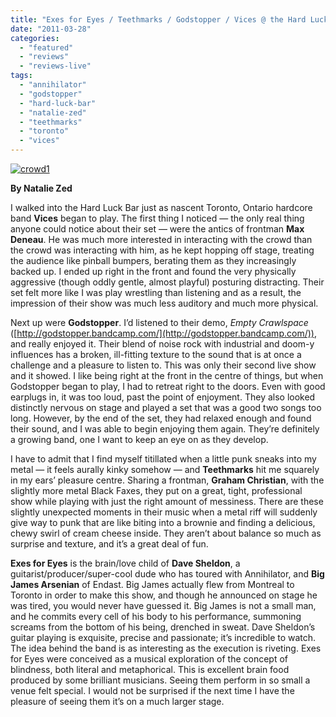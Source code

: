 ```yaml
---
title: "Exes for Eyes / Teethmarks / Godstopper / Vices @ the Hard Luck Bar, Toronto, ON, March 18th, 2011"
date: "2011-03-28"
categories: 
  - "featured"
  - "reviews"
  - "reviews-live"
tags: 
  - "annihilator"
  - "godstopper"
  - "hard-luck-bar"
  - "natalie-zed"
  - "teethmarks"
  - "toronto"
  - "vices"
---
```


[![](http://www.hellbound.ca/wp-content/uploads/2009/07/crowd11-300x128.jpg "crowd1")](http://www.hellbound.ca/wp-content/uploads/2009/07/crowd11.jpg)

**By Natalie Zed**

I walked into the Hard Luck Bar just as nascent Toronto, Ontario hardcore band **Vices** began to play. The first thing I noticed — the only real thing anyone could notice about their set — were the antics of frontman **Max Deneau**. He was much more interested in interacting with the crowd than the crowd was interacting with him, as he kept hopping off stage, treating the audience like pinball bumpers, berating them as they increasingly backed up. I ended up right in the front and found the very physically aggressive (though oddly gentle, almost playful) posturing distracting. Their set felt more like I was play wrestling than listening and as a result, the impression of their show was much less auditory and much more physical.

Next up were **Godstopper**. I’d listened to their demo, _Empty Crawlspace_ ([http://godstopper.bandcamp.com/](http://godstopper.bandcamp.com/)), and really enjoyed it. Their blend of noise rock with industrial and doom-y influences has a broken, ill-fitting texture to the sound that is at once a challenge and a pleasure to listen to. This was only their second live show and it showed. I like being right at the front in the centre of things, but when Godstopper began to play, I had to retreat right to the doors. Even with good earplugs in, it was too loud, past the point of enjoyment. They also looked distinctly nervous on stage and played a set that was a good two songs too long. However, by the end of the set, they had relaxed enough and found their sound, and I was able to begin enjoying them again. They’re definitely a growing band, one I want to keep an eye on as they develop.

I have to admit that I find myself titillated when a little punk sneaks into my metal — it feels aurally kinky somehow — and **Teethmarks** hit me squarely in my ears’ pleasure centre. Sharing a frontman, **Graham Christian**, with the slightly more metal Black Faxes, they put on a great, tight, professional show while playing with just the right amount of messiness. There are these slightly unexpected moments in their music when a metal riff will suddenly give way to punk that are like biting into a brownie and finding a delicious, chewy swirl of cream cheese inside. They aren’t about balance so much as surprise and texture, and it’s a great deal of fun.

**Exes for Eyes** is the brain/love child of **Dave Sheldon**, a guitarist/producer/super-cool dude who has toured with Annihilator, and **Big James Arsenian** of Endast. Big James actually flew from Montreal to Toronto in order to make this show, and though he announced on stage he was tired, you would never have guessed it. Big James is not a small man, and he commits every cell of his body to his performance, summoning screams from the bottom of his being, drenched in sweat. Dave Sheldon’s guitar playing is exquisite, precise and passionate; it’s incredible to watch. The idea behind the band is as interesting as the execution is riveting. Exes for Eyes were conceived as a musical exploration of the concept of blindness, both literal and metaphorical. This is excellent brain food produced by some brilliant musicians. Seeing them perform in so small a venue felt special. I would not be surprised if the next time I have the pleasure of seeing them it’s on a much larger stage.
